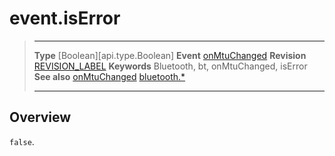 # event.isError

> --------------------- ------------------------------------------------------------------------------------------
> __Type__              [Boolean][api.type.Boolean]
> __Event__             [onMtuChanged](/plugin.bluetooth.type.Server.event.onMtuChanged.md)
> __Revision__          [REVISION_LABEL](REVISION_URL)
> __Keywords__          Bluetooth, bt, onMtuChanged, isError
> __See also__          [onMtuChanged](/plugin.bluetooth.type.Server.event.onMtuChanged.md)
>						[bluetooth.*](/plugin.bluetooth.md)
> --------------------- ------------------------------------------------------------------------------------------

## Overview

`false`.